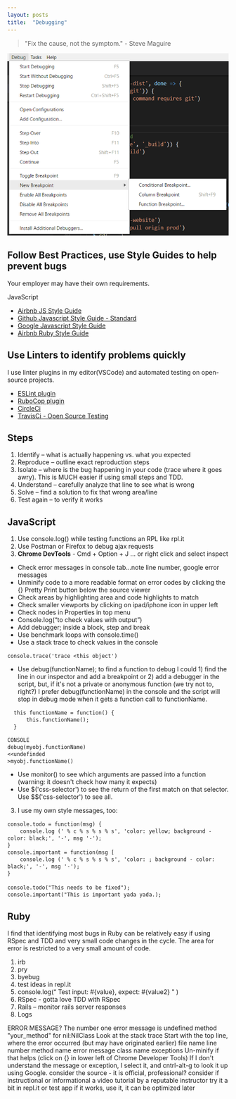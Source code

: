 ```yaml
---
layout: posts
title:  "Debugging"
---
```


>"Fix the cause, not the symptom."
>                 - Steve Maguire

![Debug in VSCode](/assets/images/debug-menu.png)    

## Follow Best Practices, use Style Guides to help prevent bugs ##
Your employer may have their own requirements.

JavaScript
- [Airbnb JS Style Guide](https://github.com/airbnb/javascript)
- [Github Javascript Style Guide - Standard](https://github.com/standard/standard)
- [Google Javascript Style Guide](https://google.github.io/styleguide/jsguide.html)
- [Airbnb Ruby Style Guide](https://github.com/airbnb/ruby)

## Use Linters to identify problems quickly ##
I use linter plugins in my editor(VSCode) and automated testing on open-source projects.
- [ESLint plugin](https://marketplace.visualstudio.com/items?itemName=dbaeumer.vscode-eslint)
- [RuboCop plugin](https://marketplace.visualstudio.com/items?itemName=misogi.ruby-rubocop)
- [CircleCi](https://circleci.com)
- [TravisCi - Open Source Testing](https://travisci.org)

## Steps ##
1.	Identify – what is actually happening vs. what you expected
2.	Reproduce – outline exact reproduction steps
3.	Isolate – where is the bug happening in your code (trace where it goes awry). This is MUCH easier if using small steps and TDD.
4.	Understand – carefully analyze that line to see what is wrong
5.	Solve – find a solution to fix that wrong area/line
6.	Test again – to verify it works

## JavaScript ##
1. Use console.log() while testing functions an RPL like rpl.it
2. Use Postman or Firefox to debug ajax requests
3. **Chrome DevTools** - Cmd + Option + J ... or right click and select inspect
-  Check error messages in console tab...note line number, google error messages
-  Unminify code to a more readable format on error codes by clicking the {} Pretty Print button below the source viewer
-  Check areas by highlighting area and code highlights to match
-  Check smaller viewports by clicking on ipad/iphone icon in upper left
-  Check nodes in Properties in top menu
-  Console.log(“to check values with output”)
-  Add debugger; inside a block, step and break
-  Use benchmark loops with console.time()
-  Use a stack trace to check values in the console
```
console.trace('trace <this object')
```
- Use debug(functionName); to find a function to debug
I could 1) find the line in our inspector and add a breakpoint or 2) add a debugger in the script,
but, if it's not a private or anonymous function (we try not to, right?)
I prefer debug(functionName) in the console and 
the script will stop in debug mode when it gets a function call to functionName.
```
  this functionName = function() {
      this.functionName();
  }
```
```
CONSOLE
debug(myobj.functionName)
<<undefinded
>myobj.functionName()
```
- Use monitor() to see which arguments are passed into a function (warning: it doesn't check how many it expects)
- Use $('css-selector') to see the return of the first match on that selector. Use $$('css-selector') to see all.

3. I use my own style messages, too:

```
console.todo = function(msg) {
    console.log (' % c % s % s % s', 'color: yellow; background - color: black;', '-', msg '-');
}
console.important = function(msg [
    console.log (' % c % s % s % s', 'color: ; background - color: black;', '-', msg '-');
}

console.todo("This needs to be fixed");
console.important("This is important yada yada.);
```


## Ruby ##
I find that identifying most bugs in Ruby can be relatively easy if using RSpec and TDD and very small code changes in the cycle. The area for error is restricted to a very small amount of code. 

1.	irb
2.	pry
3.	byebug
4.	test ideas in repl.it
5.	console.log(“ Test input: #{value}, expect: #{value2} " ) 
6.	RSpec - gotta love TDD with RSpec
7.	Rails – monitor rails server responses
8.  Logs

ERROR MESSAGE?
The number one error message is undefined method "your_method" for nil:NilClass
Look at the stack trace
  Start with the top line, where the error occurred (but may have originated earlier)
    file name
    line number
    method name
    error message
    class name 
    exceptions 
    Un-minify if that helps (click on {} in lower left of Chrome Developer Tools)
If I don't understand the message or exception, I select it, and cntrl-alt-g to look it up using Google.
    consider the source - it is official, professional?
    consider if instructional or informational
    a video tutorial by a reputable instructor
    try it a bit in repl.it or test app
    if it works, use it, it can be optimized later

